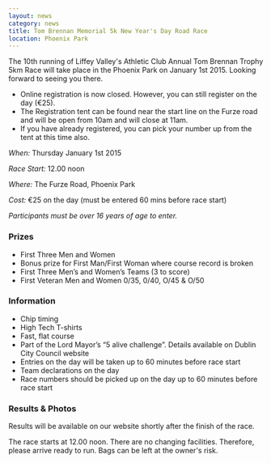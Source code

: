 ```yaml
---
layout: news
category: news
title: Tom Brennan Memorial 5k New Year's Day Road Race
location: Phoenix Park
---
```


The 10th running of Liffey Valley's Athletic Club Annual Tom Brennan Trophy 5km Race will take place in the Phoenix Park on January 1st 2015.
Looking forward to seeing you there.

- Online registration is now closed. However, you can still register on the day (€25).
- The Registration tent can be found near the start line on the Furze road and will be open from 10am and will close at 11am.
- If you have already registered, you can pick your number up from the tent at this time also.

*When:* Thursday January 1st 2015

*Race Start:* 12.00 noon

*Where:* The Furze Road, Phoenix Park 

*Cost:* €25 on the day (must be entered 60 mins before race start)

*Participants must be over 16 years of age to enter.*

### Prizes

- First Three Men and Women
- Bonus prize for First Man/First Woman where course record is broken 
- First Three Men’s and Women’s Teams (3 to score)
- First Veteran Men and Women 0/35, 0/40, O/45 & O/50

### Information

- Chip timing
- High Tech T-shirts
- Fast, flat course
- Part of the Lord Mayor’s “5 alive challenge”. Details available on  Dublin City Council website  
- Entries on the day will be taken up to 60 minutes before race start
- Team declarations on the day 
- Race numbers should be picked up on the day up to 60 minutes before race start

### Results & Photos
Results will be available on our website shortly after the finish of the race. 

The race starts at 12.00 noon. There are no changing facilities. Therefore, please arrive ready to run. Bags can be left at the owner's risk.
